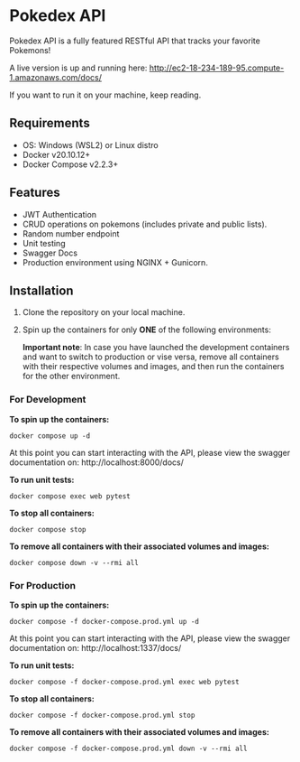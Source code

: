 
# Pokedex API

Pokedex API is a fully featured RESTful API that tracks your favorite Pokemons!  

A live version is up and running here: http://ec2-18-234-189-95.compute-1.amazonaws.com/docs/

If you want to run it on your machine, keep reading.


## Requirements

 - OS: Windows (WSL2) or Linux distro
 - Docker v20.10.12+
 - Docker Compose v2.2.3+


## Features

 - JWT Authentication
 - CRUD operations on pokemons (includes private and public lists). 
 - Random number endpoint
 - Unit testing
 - Swagger Docs
 - Production environment using NGINX + Gunicorn.

## Installation

 1. Clone the repository on your local machine.
 2. Spin up the containers for only **ONE** of the following environments:

    **Important note**: In case you have launched the development containers and want to switch to production or vise versa, remove all containers with their respective volumes and images, and then run the containers for the other environment.


### For Development

**To spin up the containers:**

    docker compose up -d

At this point you can start interacting with the API, please view the swagger documentation on: http://localhost:8000/docs/

**To run unit tests:**

    docker compose exec web pytest

**To stop all containers:**

    docker compose stop

**To remove all containers with their associated volumes and images:**

    docker compose down -v --rmi all



### For Production

**To spin up the containers:**

    docker compose -f docker-compose.prod.yml up -d

At this point you can start interacting with the API, please view the swagger documentation on: http://localhost:1337/docs/

**To run unit tests:**

    docker compose -f docker-compose.prod.yml exec web pytest

**To stop all containers:**

    docker compose -f docker-compose.prod.yml stop

**To remove all containers with their associated volumes and images:**

    docker compose -f docker-compose.prod.yml down -v --rmi all


